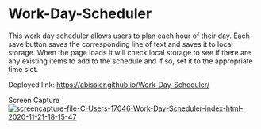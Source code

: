 # Work-Day-Scheduler

This work day scheduler allows users to plan each hour of their day. Each save button saves the corresponding line of text and saves it to local storage.
When the page loads it will check local storage to see if there are any existing items to add to the schedule and if so, set it to the appropriate time slot. 

Deployed link: https://abissier.github.io/Work-Day-Scheduler/

Screen Capture 
<br>
<a href="https://ibb.co/z8WbzDP"><img src="https://i.ibb.co/dbs6Rxk/screencapture-file-C-Users-17046-Work-Day-Scheduler-index-html-2020-11-21-18-15-47.png" alt="screencapture-file-C-Users-17046-Work-Day-Scheduler-index-html-2020-11-21-18-15-47" border="0"></a>